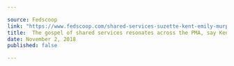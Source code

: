 ```yaml
---

source: Fedscoop
link: "https://www.fedscoop.com/shared-services-suzette-kent-emily-murphy-it-modernization/"
title:  The gospel of shared services resonates across the PMA, say Kent and Murphy
date: November 2, 2018
published: false

---
```

